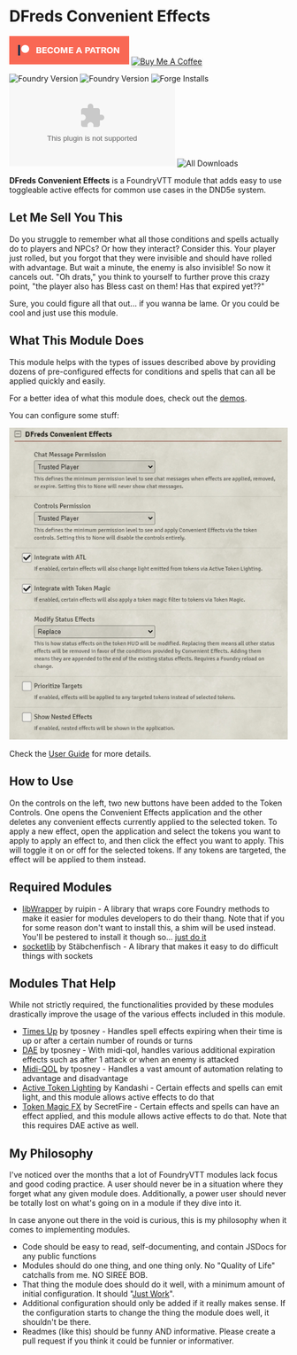 # DFreds Convenient Effects

[![Become a patron](https://github.com/codebard/patron-button-and-widgets-by-codebard/blob/master/images/become_a_patron_button.png?raw=true)](https://www.patreon.com/dfreds) 
<a href="https://www.buymeacoffee.com/dfreds" target="_blank"><img src="https://www.buymeacoffee.com/assets/img/custom_images/orange_img.png" alt="Buy Me A Coffee" style="height: 41px !important;width: 174px !important;box-shadow: 0px 3px 2px 0px rgba(190, 190, 190, 0.5) !important;-webkit-box-shadow: 0px 3px 2px 0px rgba(190, 190, 190, 0.5) !important;" ></a>

![Foundry Version](https://img.shields.io/badge/Foundry-v0.8.9-informational)
![Foundry Version](https://img.shields.io/badge/Foundry-v9-informational)
![Forge Installs](https://img.shields.io/badge/dynamic/json?label=Forge%20Installs&query=package.installs&suffix=%25&url=https://forge-vtt.com/api/bazaar/package/dfreds-convenient-effects&colorB=4aa94a)
![Latest Release Download Count](https://img.shields.io/github/downloads/dfreds/dfreds-convenient-effects/latest/dfreds-convenient-effects.zip)
![All Downloads](https://img.shields.io/github/downloads/dfreds/dfreds-convenient-effects/total)

__DFreds Convenient Effects__ is a FoundryVTT module that adds easy to use toggleable active effects for common use cases in the DND5e system.

## Let Me Sell You This

Do you struggle to remember what all those conditions and spells actually do to players and NPCs? Or how they interact? Consider this. Your player just rolled, but you forgot that they were invisible and should have rolled with advantage. But wait a minute, the enemy is also invisible! So now it cancels out. "Oh drats," you think to yourself to further prove this crazy point, "the player also has Bless cast on them! Has that expired yet??"

Sure, you could figure all that out... if you wanna be lame. Or you could be cool and just use this module.

## What This Module Does

This module helps with the types of issues described above by providing dozens of pre-configured effects for conditions and spells that can all be applied quickly and easily.

For a better idea of what this module does, check out the [demos](https://github.com/DFreds/dfreds-convenient-effects/wiki/Demos).

You can configure some stuff:

![Settings](docs/settings.png)

Check the [User Guide](https://github.com/DFreds/dfreds-convenient-effects/wiki/User-Guide) for more details.

## How to Use

On the controls on the left, two new buttons have been added to the Token Controls. One opens the Convenient Effects application and the other deletes any convenient effects currently applied to the selected token. To apply a new effect, open the application and select the tokens you want to apply to apply an effect to, and then click the effect you want to apply. This will toggle it on or off for the selected tokens. If any tokens are targeted, the effect will be applied to them instead.

## Required Modules

- [libWrapper](https://foundryvtt.com/packages/lib-wrapper) by ruipin - A library that wraps core Foundry methods to make it easier for modules developers to do their thang. Note that if you for some reason don't want to install this, a shim will be used instead. You'll be pestered to install it though so... [just do it](https://www.youtube.com/watch?v=ZXsQAXx_ao0)
- [socketlib](https://foundryvtt.com/packages/socketlib) by Stäbchenfisch - A library that makes it easy to do difficult things with sockets 

## Modules That Help

While not strictly required, the functionalities provided by these modules drastically improve the usage of the various effects included in this module.

- [Times Up](https://foundryvtt.com/packages/times-up) by tposney - Handles spell effects expiring when their time is up or after a certain number of rounds or turns
- [DAE](https://foundryvtt.com/packages/dae) by tposney - With midi-qol, handles various additional expiration effects such as after 1 attack or when an enemy is attacked
- [Midi-QOL](https://foundryvtt.com/packages/midi-qol) by tposney - Handles a vast amount of automation relating to advantage and disadvantage
- [Active Token Lighting](https://foundryvtt.com/packages/ATL) by Kandashi - Certain effects and spells can emit light, and this module allows active effects to do that
- [Token Magic FX](https://foundryvtt.com/packages/tokenmagic) by SecretFire - Certain effects and spells can have an effect applied, and this module allows active effects to do that. Note that this requires DAE active as well.

## My Philosophy

I've noticed over the months that a lot of FoundryVTT modules lack focus and good coding practice. A user should never be in a situation where they forget what any given module does. Additionally, a power user should never be totally lost on what's going on in a module if they dive into it.

In case anyone out there in the void is curious, this is my philosophy when it comes to implementing modules.

- Code should be easy to read, self-documenting, and contain JSDocs for any public functions
- Modules should do one thing, and one thing only. No "Quality of Life" catchalls from me. NO SIREE BOB.
- That thing the module does should do it well, with a minimum amount of initial configuration. It should "[Just Work](https://upload.wikimedia.org/wikipedia/commons/b/bf/ToddHoward2010sm_%28cropped%29.jpg)".
- Additional configuration should only be added if it really makes sense. If the configuration starts to change the thing the module does well, it shouldn't be there.
- Readmes (like this) should be funny AND informative. Please create a pull request if you think it could be funnier or informativer.
